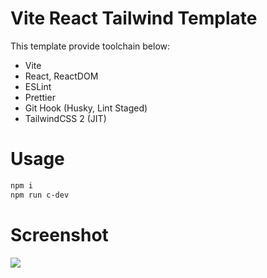 # Vite React Tailwind Template

This template provide toolchain below:

- Vite
- React, ReactDOM
- ESLint
- Prettier
- Git Hook (Husky, Lint Staged)
- TailwindCSS 2 (JIT)

# Usage

```sh
npm i
npm run c-dev
```

# Screenshot

![](https://i.imgur.com/ftvsXYB.png)
